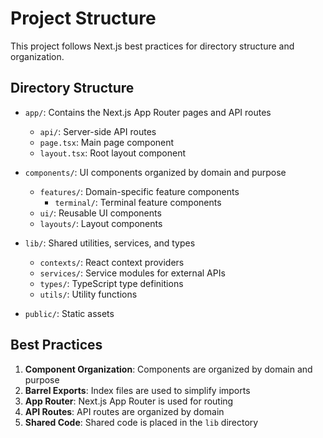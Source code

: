 # Project Structure

This project follows Next.js best practices for directory structure and organization.

## Directory Structure

- `app/`: Contains the Next.js App Router pages and API routes

  - `api/`: Server-side API routes
  - `page.tsx`: Main page component
  - `layout.tsx`: Root layout component

- `components/`: UI components organized by domain and purpose

  - `features/`: Domain-specific feature components
    - `terminal/`: Terminal feature components
  - `ui/`: Reusable UI components
  - `layouts/`: Layout components

- `lib/`: Shared utilities, services, and types

  - `contexts/`: React context providers
  - `services/`: Service modules for external APIs
  - `types/`: TypeScript type definitions
  - `utils/`: Utility functions

- `public/`: Static assets

## Best Practices

1. **Component Organization**: Components are organized by domain and purpose
2. **Barrel Exports**: Index files are used to simplify imports
3. **App Router**: Next.js App Router is used for routing
4. **API Routes**: API routes are organized by domain
5. **Shared Code**: Shared code is placed in the `lib` directory

